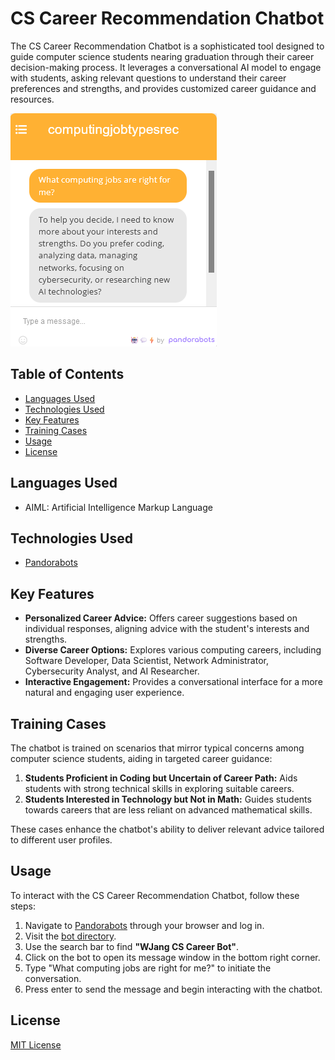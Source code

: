 # CS Career Recommendation Chatbot

The CS Career Recommendation Chatbot is a sophisticated tool designed to guide computer science students nearing graduation through their career decision-making process. It leverages a conversational AI model to engage with students, asking relevant questions to understand their career preferences and strengths, and provides customized career guidance and resources.

![Chat bot in Pandorabots](assets/pandorabots.png)

## Table of Contents

- [Languages Used](#languages-used)
- [Technologies Used](#technologies-used)
- [Key Features](#key-features)
- [Training Cases](#training-cases)
- [Usage](#usage)
- [License](#license)

## Languages Used

- AIML: Artificial Intelligence Markup Language

## Technologies Used

- [Pandorabots](https://home.pandorabots.com/home.html)

## Key Features

- **Personalized Career Advice:** Offers career suggestions based on individual responses, aligning advice with the student's interests and strengths.
- **Diverse Career Options:** Explores various computing careers, including Software Developer, Data Scientist, Network Administrator, Cybersecurity Analyst, and AI Researcher.
- **Interactive Engagement:** Provides a conversational interface for a more natural and engaging user experience.

## Training Cases

The chatbot is trained on scenarios that mirror typical concerns among computer science students, aiding in targeted career guidance:

1. **Students Proficient in Coding but Uncertain of Career Path:** Aids students with strong technical skills in exploring suitable careers.
2. **Students Interested in Technology but Not in Math:** Guides students towards careers that are less reliant on advanced mathematical skills.

These cases enhance the chatbot's ability to deliver relevant advice tailored to different user profiles.

## Usage

To interact with the CS Career Recommendation Chatbot, follow these steps:

1. Navigate to [Pandorabots](https://www.pandorabots.com) through your browser and log in.
2. Visit the [bot directory](https://home.pandorabots.com/dash/bot-directory).
3. Use the search bar to find **"WJang CS Career Bot"**.
4. Click on the bot to open its message window in the bottom right corner.
5. Type "What computing jobs are right for me?" to initiate the conversation.
6. Press enter to send the message and begin interacting with the chatbot.

## License

[MIT License](LICENSE)
